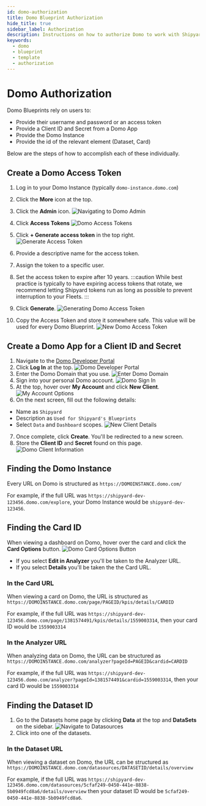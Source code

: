 ```yaml
---
id: domo-authorization
title: Domo Blueprint Authorization
hide_title: true
sidebar_label: Authorization
description: Instructions on how to authorize Domo to work with Shipyard's low-code Domo templates.
keywords:
  - domo
  - blueprint
  - template
  - authorization
---
```


# Domo Authorization

Domo Blueprints rely on users to:

- Provide their username and password or an access token
- Provide a Client ID and Secret from a Domo App
- Provide the Domo Instance
- Provide the id of the relevant element (Dataset, Card)

Below are the steps of how to accomplish each of these individually.

## Create a Domo Access Token
1. Log in to your Domo Instance (typically `domo-instance.domo.com`)
2. Click the **More** icon at the top.
3. Click the **Admin** icon.
![Navigating to Domo Admin](../../.gitbook/assets/shipyard_2022_08_17_17_51_59.png)
4. Click **Access Tokens**
![Domo Access Tokens](../../.gitbook/assets/shipyard_2022_08_17_17_53_30.png)
5. Click **+ Generate access token** in the top right.
![Generate Access Token](../../.gitbook/assets/shipyard_2022_08_17_17_55_18.png)
6. Provide a descriptive name for the access token.
7. Assign the token to a specific user.
8. Set the access token to expire after 10 years.
:::caution
While best practice is typically to have expiring access tokens that rotate, we recommend letting Shipyard tokens run as long as possible to prevent interruption to your Fleets.
:::
9. Click **Generate**.
![Generating Domo Access Token](../../.gitbook/assets/shipyard_2022_08_17_17_57_33.png)

10. Copy the Access Token and store it somewhere safe. This value will be used for every Domo Blueprint.
![New Domo Access Token](../../.gitbook/assets/shipyard_2022_08_17_19_38_23.png)

## Create a Domo App for a Client ID and Secret

1. Navigate to the [Domo Developer Portal](https://developer.domo.com/)
2. Click **Log In** at the top.
![Domo Developer Portal](../../.gitbook/assets/shipyard_2022_06_28_16_19_45.png)
3. Enter the Domo Domain that you use. 
![Enter Domo Domain](../../.gitbook/assets/shipyard_2022_06_28_16_18_44.png)
4. Sign into your personal Domo account.
![Domo Sign In](../../.gitbook/assets/shipyard_2022_06_28_16_55_46.png)
5. At the top, hover over **My Account** and click **New Client**.  
![My Account Options](../../.gitbook/assets/shipyard_2022_06_28_16_57_23.png)
6. On the next screen, fill out the following details:
- Name as `Shipyard`
- Description as `Used for Shipyard's Blueprints`
- Select `Data` and `Dashboard` scopes.
![New Client Details](../../.gitbook/assets/shipyard_2022_06_28_17_06_13.png)
7. Once complete, click **Create**. You'll be redirected to a new screen.
8. Store the **Client ID** and **Secret** found on this page.
![Domo Client Information](../../.gitbook/assets/shipyard_2022_06_28_17_09_03.png)

## Finding the Domo Instance

Every URL on Domo is structured as `https://DOMOINSTANCE.domo.com/`

For example, if the full URL was `https://shipyard-dev-123456.domo.com/explore`, your Domo Instance would be `shipyard-dev-123456`.

## Finding the Card ID

When viewing a dashboard on Domo, hover over the card and click the **Card Options** button.
![Domo Card Options Button](../../.gitbook/assets/shipyard_2022_06_28_17_17_17.png)

- If you select **Edit in Analyzer** you'll be taken to the Analyzer URL.
- If you select **Details** you'll be taken the the Card URL.

### In the Card URL

When viewing a card on Domo, the URL is structured as `https://DOMOINSTANCE.domo.com/page/PAGEID/kpis/details/CARDID`

For example, if the full URL was `https://shipyard-dev-123456.domo.com/page/1381574491/kpis/details/1559003314`, then your card ID would be `1559003314`

### In the Analyzer URL

When analyzing data on Domo, the URL can be structured as `https://DOMOINSTANCE.domo.com/analyzer?pageId=PAGEID&cardid=CARDID`

For example, if the full URL was `https://shipyard-dev-123456.domo.com/analyzer?pageId=1381574491&cardid=1559003314`, then your card ID would be `1559003314`

## Finding the Dataset ID

1. Go to the Datasets home page by clicking **Data** at the top and **DataSets** on the sidebar.
![Navigate to Datasources](../../.gitbook/assets/shipyard_2022_06_28_17_27_34.png)
2. Click into one of the datasets.

### In the Dataset URL
When viewing a dataset on Domo, the URL can be structured as `https://DOMOINSTANCE.domo.com/datasources/DATASETID/details/overview`

For example, if the full URL was `https://shipyard-dev-123456.domo.com/datasources/5cfaf249-0450-441e-8838-5b0949fcd8a6/details/overview` then your dataset ID would be `5cfaf249-0450-441e-8838-5b0949fcd8a6`.